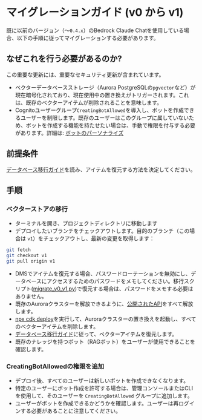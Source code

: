 # マイグレーションガイド (v0 から v1)

既に以前のバージョン（〜`0.4.x`）のBedrock Claude Chatを使用している場合、以下の手順に従ってマイグレーションする必要があります。

## なぜこれを行う必要があるのか?

この重要な更新には、重要なセキュリティ更新が含まれています。

- ベクターデータベースストレージ（Aurora PostgreSQLの`pgvector`など）が現在暗号化されており、現在使用中の置き換えがトリガーされます。これは、既存のベクターアイテムが削除されることを意味します。
- Cognitoユーザーグループ`CreatingBotAllowed`を導入し、ボットを作成できるユーザーを制限します。既存のユーザーはこのグループに属していないため、ボットを作成する機能を持たせたい場合は、手動で権限を付与する必要があります。詳細は: [ボットのパーソナライズ](../../README.md#bot-personalization)

## 前提条件

[データベース移行ガイド](./DATABASE_MIGRATION_ms-MY_ja-JP.md)を読み、アイテムを復元する方法を決定してください。

## 手順

### ベクターストアの移行

- ターミナルを開き、プロジェクトディレクトリに移動します
- デプロイしたいブランチをチェックアウトします。目的のブランチ（この場合は `v1`）をチェックアウトし、最新の変更を取得します：

```sh
git fetch
git checkout v1
git pull origin v1
```

- DMSでアイテムを復元する場合、パスワードローテーションを無効にし、データベースにアクセスするためのパスワードをメモしてください。移行スクリプト([migrate_v0_v1.py](./migrate_v0_v1.py))で復元する場合は、パスワードをメモする必要はありません。
- 既存のAuroraクラスターを解放できるように、[公開されたAPI](../PUBLISH_API_ms-MY_ja-JP.md)をすべて解放します。
- [npx cdk deploy](../README.md#deploy-using-cdk)を実行して、Auroraクラスターの置き換えを起動し、すべてのベクターアイテムを削除します。
- [データベース移行ガイド](./DATABASE_MIGRATION_ms-MY_ja-JP.md)に従って、ベクターアイテムを復元します。
- 既存のナレッジを持つボット（RAGボット）をユーザーが使用できることを確認します。

### CreatingBotAllowedの権限を追加

- デプロイ後、すべてのユーザーは新しいボットを作成できなくなります。
- 特定のユーザーにボット作成を許可する場合は、管理コンソールまたはCLIを使用して、そのユーザーを `CreatingBotAllowed` グループに追加します。
- ユーザーがボットを作成できるかどうかを確認します。ユーザーは再ログインする必要があることに注意してください。